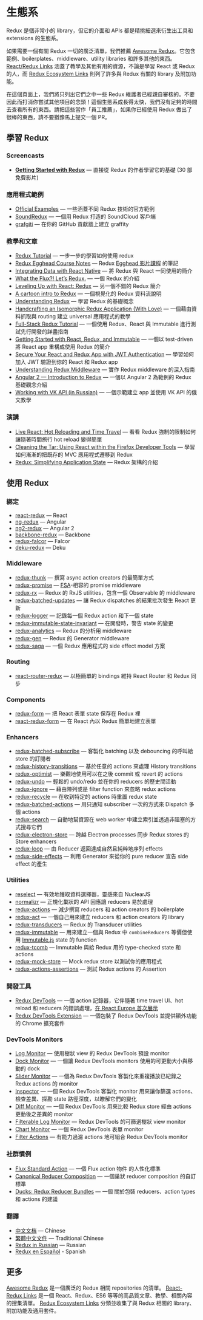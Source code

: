 # 生態系

Redux 是個非常小的 library，但它的介面和 APIs 都是精挑細選來衍生出工具和 extensions 的生態系。

如果需要一個有關 Redux 一切的廣泛清單，我們推薦 [Awesome Redux](https://github.com/xgrommx/awesome-redux)。它包含範例、boilerplates、middleware、utility libraries 和許多其他的東西。[React/Redux Links](https://github.com/markerikson/react-redux-links) 涵蓋了教學及其他有用的資源，不論是學習 React 或 Redux 的人，而 [Redux Ecosystem Links](https://github.com/markerikson/redux-ecosystem-links) 則列了許多與 Redux 有關的 library 及附加功能。

在這個頁面上，我們將只列出它們之中一些 Redux 維護者已經親自審核的。不要因此而打消你嘗試其他項目的念頭！這個生態系成長得太快，我們沒有足夠的時間去查看所有的東西。請把這些當作「員工推薦」，如果你已經使用 Redux 做出了很棒的東西，請不要猶豫馬上提交一個 PR。

## 學習 Redux

### Screencasts

* **[Getting Started with Redux](https://egghead.io/series/getting-started-with-redux)** — 直接從 Redux 的作者學習它的基礎 (30 部免費影片)

### 應用程式範例

* [Official Examples](Examples.md) — 一些涵蓋不同 Redux 技術的官方範例
* [SoundRedux](https://github.com/andrewngu/sound-redux) — 一個用 Redux 打造的 SoundCloud 客戶端
* [grafgiti](https://github.com/mohebifar/grafgiti) — 在你的 GitHub 貢獻牆上建立 graffity

### 教學和文章

* [Redux Tutorial](https://github.com/happypoulp/redux-tutorial) — 一步一步的學習如何使用 redux
* [Redux Egghead Course Notes](https://github.com/tayiorbeii/egghead.io_redux_course_notes) — Redux [Egghead 影片課程](https://egghead.io/series/getting-started-with-redux) 的筆記
* [Integrating Data with React Native](http://makeitopen.com/tutorials/building-the-f8-app/data/) — 將 Redux 與 React 一同使用的簡介
* [What the Flux?! Let’s Redux.](https://blog.andyet.com/2015/08/06/what-the-flux-lets-redux) — 一個 Redux 的介紹
* [Leveling Up with React: Redux](https://css-tricks.com/learning-react-redux/) — 另一個不錯的 Redux 簡介
* [A cartoon intro to Redux](https://code-cartoons.com/a-cartoon-intro-to-redux-3afb775501a6) — 一個視覺化的 Redux 資料流說明
* [Understanding Redux](http://www.youhavetolearncomputers.com/blog/2015/9/15/a-conceptual-overview-of-redux-or-how-i-fell-in-love-with-a-javascript-state-container) — 學習 Redux 的基礎概念
* [Handcrafting an Isomorphic Redux Application (With Love)](https://medium.com/@bananaoomarang/handcrafting-an-isomorphic-redux-application-with-love-40ada4468af4) — 一個藉由資料抓取與 routing 建立 universal 應用程式的教學
* [Full-Stack Redux Tutorial](http://teropa.info/blog/2015/09/10/full-stack-redux-tutorial.html) — 一個使用 Redux、React 與 Immutable 進行測試先行開發的詳盡指南
* [Getting Started with React, Redux, and Immutable](http://www.theodo.fr/blog/2016/03/getting-started-with-react-redux-and-immutable-a-test-driven-tutorial-part-2/) — 一個以 test-driven 將 React app 重構成使用 Redux 的簡介
* [Secure Your React and Redux App with JWT Authentication](https://auth0.com/blog/2016/01/04/secure-your-react-and-redux-app-with-jwt-authentication/) — 學習如何加入 JWT 驗證到你的 React 和 Redux app
* [Understanding Redux Middleware](https://medium.com/@meagle/understanding-87566abcfb7a#.l033pyr02) — 實作 Redux middleware 的深入指南
* [Angular 2 — Introduction to Redux](https://medium.com/google-developer-experts/angular-2-introduction-to-redux-1cf18af27e6e) — 一個以 Angular 2 為範例的 Redux 基礎觀念介紹
* [Working with VK API (in Russian)](https://www.gitbook.com/book/maxfarseer/redux-course-ru/details) — 一個示範建立 app 並使用 VK API 的俄文教學

### 演講

* [Live React: Hot Reloading and Time Travel](http://youtube.com/watch?v=xsSnOQynTHs) — 看看 Redux 強制的限制如何讓隨著時間旅行 hot reload 變得簡單
* [Cleaning the Tar: Using React within the Firefox Developer Tools](https://www.youtube.com/watch?v=qUlRpybs7_c) — 學習如何漸漸的把既存的 MVC 應用程式遷移到 Redux
* [Redux: Simplifying Application State](https://www.youtube.com/watch?v=okdC5gcD-dM) — Redux 架構的介紹

## 使用 Redux

### 綁定

* [react-redux](https://github.com/gaearon/react-redux) — React
* [ng-redux](https://github.com/wbuchwalter/ng-redux) — Angular
* [ng2-redux](https://github.com/wbuchwalter/ng2-redux) — Angular 2
* [backbone-redux](https://github.com/redbooth/backbone-redux) — Backbone
* [redux-falcor](https://github.com/ekosz/redux-falcor) — Falcor
* [deku-redux](https://github.com/troch/deku-redux) — Deku

### Middleware

* [redux-thunk](http://github.com/gaearon/redux-thunk) — 撰寫 async action creators 的最簡單方式
* [redux-promise](https://github.com/acdlite/redux-promise) — [FSA](https://github.com/acdlite/flux-standard-action)-相容的 promise middleware
* [redux-rx](https://github.com/acdlite/redux-rx) — Redux 的 RxJS utilities，包含一個 Observable 的 middleware
* [redux-batched-updates](https://github.com/acdlite/redux-batched-updates) — 讓 Redux dispatches 的結果批次發生 React 更新
* [redux-logger](https://github.com/fcomb/redux-logger) — 記錄每一個 Redux action 和下一個 state
* [redux-immutable-state-invariant](https://github.com/leoasis/redux-immutable-state-invariant) — 在開發時，警告 state 的變更
* [redux-analytics](https://github.com/markdalgleish/redux-analytics) — Redux 的分析用 middleware
* [redux-gen](https://github.com/weo-edu/redux-gen) — Redux 的 Generator middleware
* [redux-saga](https://github.com/yelouafi/redux-saga) — 一個 Redux 應用程式的 side effect model 方案

### Routing

* [react-router-redux](https://github.com/reactjs/react-router-redux) — 以極簡單的 bindings 維持 React Router 和 Redux 同步

### Components

* [redux-form](https://github.com/erikras/redux-form) — 把 React 表單 state 保存在 Redux 裡
* [react-redux-form](https://github.com/davidkpiano/react-redux-form) — 在 React 內以 Redux 簡單地建立表單

### Enhancers

* [redux-batched-subscribe](https://github.com/tappleby/redux-batched-subscribe) — 客製化 batching 以及 debouncing 的呼叫給 store 的訂閱者
* [redux-history-transitions](https://github.com/johanneslumpe/redux-history-transitions) — 基於任意的 actions 來處理 History transitions
* [redux-optimist](https://github.com/ForbesLindesay/redux-optimist) — 樂觀地使用可以在之後 commit 或 revert 的 actions
* [redux-undo](https://github.com/omnidan/redux-undo) — 輕鬆的 undo/redo 並在你的 reducers 的歷史間活動
* [redux-ignore](https://github.com/omnidan/redux-ignore) — 藉由陣列或是 filter function 來忽略 redux actions
* [redux-recycle](https://github.com/omnidan/redux-recycle) — 在收到特定的 actions 時重置 redux state
* [redux-batched-actions](https://github.com/tshelburne/redux-batched-actions) — 用只通知 subscriber 一次的方式來 Dispatch 多個 actions
* [redux-search](https://github.com/treasure-data/redux-search) — 自動地幫資源在 web worker 中建立索引並透過非阻塞的方式搜尋它們
* [redux-electron-store](https://github.com/samiskin/redux-electron-store) — 跨越 Electron processes 同步 Redux stores 的 Store enhancers
* [redux-loop](https://github.com/raisemarketplace/redux-loop) — 由 Reducer 返回達成自然且純粹地序列 effects
* [redux-side-effects](https://github.com/salsita/redux-side-effects) — 利用 Generator 來從你的 pure reducer 宣告 side effect 的產生

### Utilities

* [reselect](https://github.com/faassen/reselect) — 有效地獲取資料選擇器，靈感來自 NuclearJS
* [normalizr](https://github.com/gaearon/normalizr) — 正規化巢狀的 API 回應讓 reducers 易於處理
* [redux-actions](https://github.com/acdlite/redux-actions) — 減少撰寫 reducers 和 action creators 的 boilerplate
* [redux-act](https://github.com/pauldijou/redux-act) — 一個自己用來建立 reducers 和 action creators 的 library
* [redux-transducers](https://github.com/acdlite/redux-transducers) — Redux 的 Transducer utilities
* [redux-immutable](https://github.com/gajus/redux-immutable) — 用來建立一個與 Redux 中 `combineReducers` 等價但使用 [Immutable.js](https://facebook.github.io/immutable-js/) state 的 function
* [redux-tcomb](https://github.com/gcanti/redux-tcomb) — Immutable 與給 Redux 用的 type-checked state 和 actions
* [redux-mock-store](https://github.com/arnaudbenard/redux-mock-store) — Mock redux store 以測試你的應用程式
* [redux-actions-assertions](https://github.com/dmitry-zaets/redux-actions-assertions) — 測試 Redux actions 的 Assertion

### 開發工具

* [Redux DevTools](http://github.com/gaearon/redux-devtools) — 一個 action 記錄器，它伴隨著 time travel UI、hot reload 和 reducers 的錯誤處理，[在 React Europe 首次展示](https://www.youtube.com/watch?v=xsSnOQynTHs)
* [Redux DevTools Extension](https://github.com/zalmoxisus/redux-devtools-extension) — 一個包裝了 Redux DevTools 並提供額外功能的 Chrome 擴充套件

### DevTools Monitors

* [Log Monitor](https://github.com/gaearon/redux-devtools-log-monitor) — 使用樹狀 view 的 Redux DevTools 預設 monitor
* [Dock Monitor](https://github.com/gaearon/redux-devtools-dock-monitor) — 一個讓 Redux DevTools monitors 使用的可更動大小與移動的 dock
* [Slider Monitor](https://github.com/calesce/redux-slider-monitor) — 一個為 Redux DevTools 客製化來重複播放已紀錄之 Redux actions 的 monitor
* [Inspector](https://github.com/alexkuz/redux-devtools-inspector) — 一個 Redux DevTools 客製化 monitor 用來讓你篩選 actions、檢查差異、探勘 state 路徑深度，以瞭解它們的變化
* [Diff Monitor](https://github.com/whetstone/redux-devtools-diff-monitor) — 一個 Redux DevTools 用來比較 Redux store 經由 actions 更動後之差異的 monitor
* [Filterable Log Monitor](https://github.com/bvaughn/redux-devtools-filterable-log-monitor/) — Redux DevTools 的可篩選樹狀 view monitor
* [Chart Monitor](https://github.com/romseguy/redux-devtools-chart-monitor) — 一個 Redux DevTools 表單 monitor
* [Filter Actions](https://github.com/zalmoxisus/redux-devtools-filter-actions) — 有能力過濾 actions 地可組合 Redux DevTools monitor

### 社群慣例

* [Flux Standard Action](https://github.com/acdlite/flux-standard-action) — 一個 Flux action 物件 的人性化標準
* [Canonical Reducer Composition](https://github.com/gajus/canonical-reducer-composition) — 一個巢狀 reducer composition 的自訂標準
* [Ducks: Redux Reducer Bundles](https://github.com/erikras/ducks-modular-redux) — 一個 關於包裝 reducers、action types 和 actions 的建議

### 翻譯

* [中文文档](http://camsong.github.io/redux-in-chinese/) — Chinese
* [繁體中文文件](https://github.com/chentsulin/redux) — Traditional Chinese
* [Redux in Russian](https://github.com/rajdee/redux-in-russian) — Russian
* [Redux en Español](http://es.redux.js.org/) - Spanish

## 更多

[Awesome Redux](https://github.com/xgrommx/awesome-redux) 是一個廣泛的 Redux 相關 repositories 的清單。
[React-Redux Links](https://github.com/markerikson/react-redux-links) 是一個 React、Redux、ES6 等等的高品質文章、教學、相關內容的搜集清單。
[Redux Ecosystem Links](https://github.com/markerikson/redux-ecosystem-links) 分類並收集了與 Redux 相關的 library、附加功能及通用套件。
